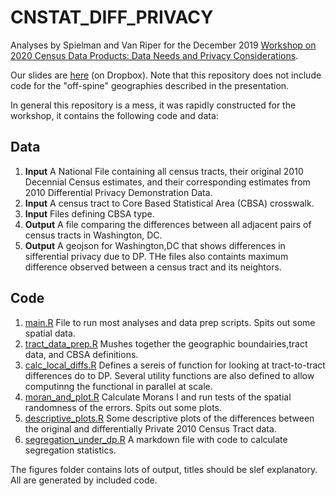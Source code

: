 # CNSTAT_DIFF_PRIVACY
Analyses by Spielman and Van Riper for the December 2019 [Workshop on 2020 Census Data Products: Data Needs and Privacy Considerations](https://sites.nationalacademies.org/DBASSE/CNSTAT/DBASSE_196518).   

Our slides are [here](https://www.dropbox.com/s/b85pkmibuz9gxp1/CNSTAT%20Presentation%202019_DVR_SS_121019.pptx?dl=0) (on Dropbox).  Note that this repository does not include code for the "off-spine" geographies described in the presentation.

In general this repository is a mess, it was rapidly constructed for the workshop, it contains the following code and data:

## Data
1.  **Input** A National File containing all census tracts, their original 2010 Decennial Census estimates, and their corresponding estimates from 2010 Differential Privacy Demonstration Data.
2.  **Input** A census tract to Core Based Statistical Area (CBSA) crosswalk.
3.  **Input** Files defining CBSA type.
4.  **Output** A file comparing the differences between all adjacent pairs of census tracts in Washington, DC.  
5.  **Output** A geojson for Washington,DC that shows differences in sifferential privacy due to DP.  THe files also containts maximum difference observed between a census tract and its neightors.

## Code
1.  [main.R](https://github.com/geoss/CNSTAT_DIFF_PRIVACY/blob/master/code/main.R) File to run most analyses and data prep scripts.  Spits out some spatial data.  
1.  [tract_data_prep.R](https://github.com/geoss/CNSTAT_DIFF_PRIVACY/blob/master/code/tract_data_prep.R) Mushes together the geographic boundairies,tract data, and CBSA definitions.
2.  [calc_local_diffs.R](https://github.com/geoss/CNSTAT_DIFF_PRIVACY/blob/master/code/calc_local_diffs.R) Defines a sereis of function for looking at tract-to-tract differences do to DP.  Several utility functions are also defined to allow computinng the functional in parallel at scale.
3.  [moran_and_plot.R](https://github.com/geoss/CNSTAT_DIFF_PRIVACY/blob/master/code/moran_and_plot.R) Calculate Morans I and run tests of the spatial randomness of the errors.  Spits out some plots.
4.  [descriptive_plots.R](https://github.com/geoss/CNSTAT_DIFF_PRIVACY/blob/master/code/descriptive_plots.R) Some descriptive plots of the differences between the original and differentially Private 2010 Census Tract data.
5.  [segregation_under_dp.R](https://github.com/geoss/CNSTAT_DIFF_PRIVACY/blob/master/code/segregation_under_dp.rmd) A markdown file with code to calculate segregation statistics.

The figures folder contains lots of output, titles should be slef explanatory.  All are generated by included code.

